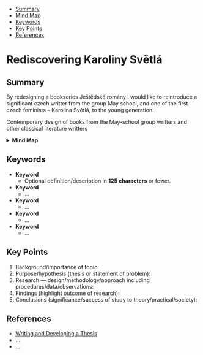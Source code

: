 <!-- Table of Contents, in-page navigation -->

- [Summary](#summary)
- [Mind Map](#mind-map)
- [Keywords](#keywords)
- [Key Points](#key-points)
- [References](#references)

# Rediscovering Karoliny Světlá

## Summary

By redesigning a bookseries Ještědské romány I would like to reintroduce a significant czech writter from the group May school, and one of the first czech feminists – Karolina Světlá, to the young generation. 

<!-- Disclosure widget, HTML in Markdown -->


Contemporary design of books from the May-school group writters and other classical literature writters 

<details>
  <summary><b>Mind Map</b></summary>
  <img alt="Gray box placeholder image, for position only." src="./img/mind-map.png">
</details>

## Keywords

- **Keyword**
  - Optional definition/description in **125 characters** or fewer.
- **Keyword**
  - …
- **Keyword**
  - …
- **Keyword**
  - …
- **Keyword**
  - …

## Key Points

<!-- Key points; aim for **30–60 words** each. -->

1. Background/importance of topic:
2. Purpose/hypothesis (thesis or statement of problem):
3. Research — design/methodology/approach including procedures/data/observations:
4. Findings (highlight outcome of research):
5. Conclusions (significance/success of study to theory/practical/society):

## References

<!-- Consider reference style for textual works, data sets, and audiovisual and online media. -->

- [Writing and Developing a Thesis](https://goinswriter.com/writing-a-thesis-2/)
- …
- …
